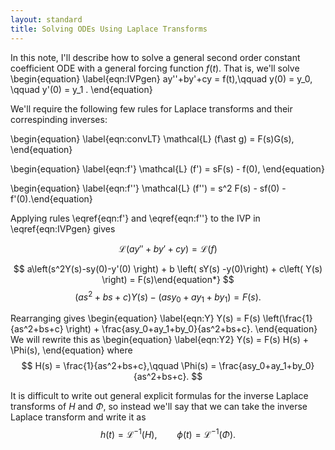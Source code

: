 ```yaml
---
layout: standard
title: Solving ODEs Using Laplace Transforms
---
```


In this note, I'll describe how to solve a general second order constant coefficient ODE with a general forcing function $f(t)$. That is, we'll solve
\begin{equation} 
\label{eqn:IVPgen}   ay''+by'+cy = f(t),\qquad  y(0) = y_0, \qquad  y'(0) = y_1  .
\end{equation}

We'll require the following few rules for Laplace transforms and their correspinding inverses:

\begin{equation} \label{eqn:convLT}  \mathcal{L} (f\ast g) = F(s)G(s), \end{equation}

\begin{equation} \label{eqn:f'}  \mathcal{L} (f') = sF(s) - f(0), \end{equation}

\begin{equation} \label{eqn:f''}  \mathcal{L} (f'') = s^2 F(s) - sf(0) - f'(0).\end{equation}

Applying rules \eqref{eqn:f'} and \eqref{eqn:f''} to the IVP in \eqref{eqn:IVPgen} gives

$$
\mathcal{L}\left(ay''+by'+cy\right) = \mathcal{L}(f)
$$

$$
a\left(s^2Y(s)-sy(0)-y'(0) \right) + b \left( sY(s) -y(0)\right) + c\left( Y(s) \right) = F(s)\end{equation*}
$$
$$
\left(as^2+bs+c\right)Y(s) - \left(asy_0 + ay_1 + by_1\right) = F(s).
$$

Rearranging gives
\begin{equation} \label{eqn:Y}
Y(s) = F(s) \left(\frac{1}{as^2+bs+c} \right) + \frac{asy_0+ay_1+by_0}{as^2+bs+c}.
\end{equation}
We will rewrite this as 
\begin{equation} \label{eqn:Y2}
Y(s) = F(s) H(s) + \Phi(s),
\end{equation}
where
$$
H(s) = \frac{1}{as^2+bs+c},\qquad 
\Phi(s) = \frac{asy_0+ay_1+by_0}{as^2+bs+c}.
$$ 

It is difficult to write out general explicit formulas for the inverse Laplace transforms of $H$ and $\Phi$, so instead we'll say that we can take the inverse Laplace transform and write it as
$$
h(t) = \mathscr{L}^{-1}(H),\qquad \phi(t) = \mathscr{L}^{-1}(\Phi).
$$ 

